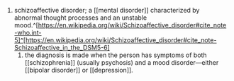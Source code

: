 1. schizoaffective disorder; a [[mental disorder]] characterized by abnormal thought processes and an unstable mood.^[https://en.wikipedia.org/wiki/Schizoaffective_disorder#cite_note-who.int-5]^[https://en.wikipedia.org/wiki/Schizoaffective_disorder#cite_note-Schizoaffective_in_the_DSM5-6]
	1. the diagnosis is made when the person has symptoms of both [[schizophrenia]] (usually psychosis) and a mood disorder—either [[bipolar disorder]] or [[depression]].